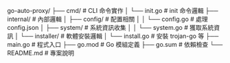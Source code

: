 go-auto-proxy/
├── cmd/                # CLI 命令實作
│   └── init.go         # init 命令邏輯
├── internal/           # 內部邏輯
│   ├── config/         # 配置相關
│   │   └── config.go   # 處理 config.json
│   ├── system/         # 系統資訊收集
│   │   └── system.go   # 獲取系統資訊
│   └── installer/      # 軟體安裝邏輯
│       └── install.go  # 安裝 trojan-go 等
├── main.go             # 程式入口
├── go.mod              # Go 模組定義
├── go.sum              # 依賴檢查
└── README.md           # 專案說明
